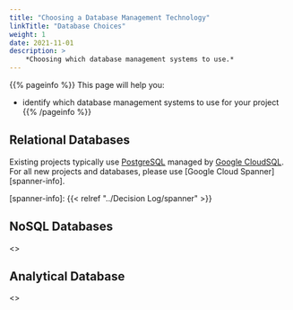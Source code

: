 ```yaml
---
title: "Choosing a Database Management Technology"
linkTitle: "Database Choices"
weight: 1
date: 2021-11-01
description: >
    *Choosing which database management systems to use.*
---
```


{{% pageinfo %}}
This page will help you:
* identify which database management systems to use for your project
{{% /pageinfo %}}

## Relational Databases

Existing projects typically use [PostgreSQL][pgsql] managed by [Google CloudSQL][cloudsql]. For all
new projects and databases, please use [Google Cloud Spanner][spanner-info].

[cloudsql]: https://cloud.google.com/sql
[pgsql]: https://www.postgresql.org/
[spanner-info]: {{< relref "../Decision Log/spanner" >}}

## NoSQL Databases

<<TODO>>

## Analytical Database

<<TODO>>